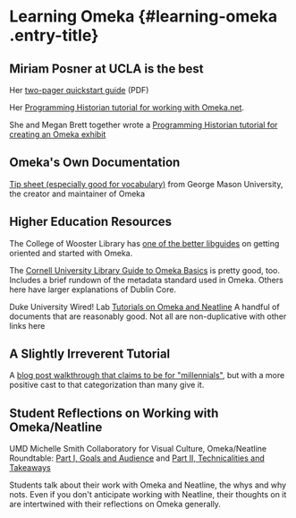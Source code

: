 # Learning Omeka {#learning-omeka .entry-title}

## Miriam Posner at UCLA is the best

Her [two-pager quickstart
guide](http://miriamposner.com/blog/wp-content/uploads/2013/03/Up-and-Running-with-Omeka2.pdf)
(PDF)

Her [Programming Historian tutorial for working with
Omeka.net](https://programminghistorian.org/lessons/up-and-running-with-omeka.html).

She and Megan Brett together wrote a [Programming Historian tutorial for
creating an Omeka
exhibit](https://programminghistorian.org/en/lessons/creating-an-omeka-exhibit)

## Omeka's Own Documentation

[Tip sheet (especially good for
vocabulary)](https://omeka.org/files/docs/OmekaWorkshopTipSheet.pdf)
from George Mason University, the creator and maintainer of Omeka

## Higher Education Resources

The College of Wooster Library has [one of the better
libguides](https://libguides.wooster.edu/c.php?g=629900&p=4396906) on
getting oriented and started with Omeka.

The [Cornell University Library Guide to Omeka
Basics](http://guides.library.cornell.edu/c.php?g=299438&p=1999932) is
pretty good, too. Includes a brief rundown of the metadata standard used
in Omeka. Others here have larger explanations of Dublin Core.

Duke University Wired! Lab [Tutorials on Omeka and
Neatline](http://www.dukewired.org/workshops/tutorials/#tab-id-4) A
handful of documents that are reasonably good. Not all are
non-duplicative with other links here

## A Slightly Irreverent Tutorial

A [blog post walkthrough that claims to be for
"millennials"](https://lilybeauvilliers.wordpress.com/2015/05/14/omeka-for-millenials/),
but with a more positive cast to that categorization than many give it.

## Student Reflections on Working with Omeka/Neatline

UMD Michelle Smith Collaboratory for Visual Culture, Omeka/Neatline
Roundtable: [Part I, Goals and
Audience](https://michellesmithcollaboratory.umd.edu/blog/omekaneatline-roundtable-part-i-goals-and-audience)
and [Part II, Technicalities and
Takeaways](http://michellesmithcollaboratory.umd.edu/blog/omekaneatline-roundtable-part-ii-technicalities-and-takeaways)

Students talk about their work with Omeka and Neatline, the whys and why
nots. Even if you don't anticipate working with Neatline, their thoughts
on it are intertwined with their reflections on Omeka generally.
